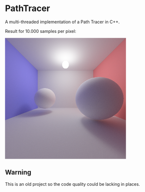 # PathTracer
A multi-threaded implementation of a Path Tracer in C++. 

Result for 10.000 samples per pixel: 

![](result.bmp?raw=true)


## Warning
This is an old project so the code quality could be lacking in places. 
